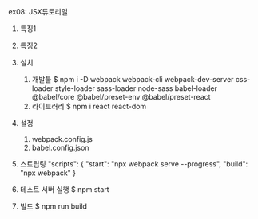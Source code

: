 ex08: JSX튜토리얼

1.  특징1
2.  특징2

3.  설치

    1.  개발툴
        $ npm i -D webpack webpack-cli webpack-dev-server css-loader style-loader sass-loader node-sass babel-loader @babel/core @babel/preset-env @babel/preset-react
    2.  라이브러리
        $ npm i react react-dom

4.  설정

    1.  webpack.config.js
    2.  babel.config.json

5.  스트립팅
    "scripts": {
    "start": "npx webpack serve --progress",
    "build": "npx webpack"
    }

6.  테스트 서버 실행
    $ npm start

7.  빌드
    $ npm run build
